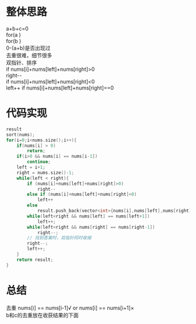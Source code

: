 # 整体思路
a+b+c=0   
for(a   )   
    for(b   )   
        0-(a+b)是否出现过   
        去重很难，细节很多   
双指针、排序   
if nums[i]+nums[left]+nums[right]>0   
    right--   
if nums[i]+nums[left]+nums[right]<0   
    left++
if nums[i]+nums[left]+nums[right]==0   

# 代码实现
```c++ {.line-numbers}
result
sort(nums);
for(i=0;i<nums.size();i++){
    if(nums[i] > 0)
        return;
    if(i>0 && nums[i] == nums[i-1])
        continue;
    left = i+1;
    right = nums.size()-1;
    while(left < right){
        if (nums[i]+nums[left]+nums[right]>0)
            right--   
        else if (nums[i]+nums[left]+nums[right]<0) 
            left++
        else
            result.push_back(vector<int>{nums[i],nums[left],nums[right]});
        while(left<right && nums[left] == nums[left+1])
            left++;
        while(left<right && nums[right] == nums[right-1])
            right--;
        // 找到答案时，双指针同时收缩
        right--;
        left++;
    }
    return result;
}
```

# 总结
去重 nums[i] == nums[i-1]√ or nums[i] == nums[i+1]×   
b和c的去重放在收获结果的下面   

